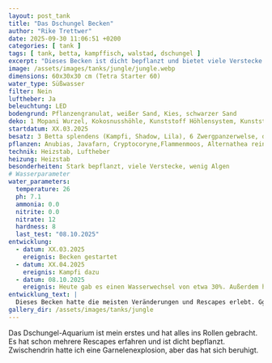 ```yaml
---
layout: post_tank
title: "Das Dschungel Becken"
author: "Rike Trettwer"
date: 2025-09-30 11:06:51 +0200
categories: [ tank ]
tags: [ tank, betta, kampffisch, walstad, dschungel ]
excerpt: "Dieses Becken ist dicht bepflanzt und bietet viele Verstecke."
image: /assets/images/tanks/jungle/jungle.webp
dimensions: 60x30x30 cm (Tetra Starter 60)
water_type: Süßwasser
filter: Nein
luftheber: Ja
beleuchtung: LED
bodengrund: Pflanzengranulat, weißer Sand, Kies, schwarzer Sand
deko: 1 Mopani Wurzel, Kokosnusshöhle, Kunststoff Höhlensystem, Kunststoff Steintor, roter Lavastrom, Garnelenhöhle
startdatum: XX.03.2025
besatz: 3 Betta splendens (Kampfi, Shadow, Lila), 6 Zwergpanzerwelse, diverse Neocaridina Garnelen, 3 Rennschnecken, diverse Posthornschnecken und Blasenschnecken
pflanzen: Anubias, Javafarn, Cryptocoryne,Flammenmoos, Alternathea reineckii, Schwimmpflanzen (Schwimmfarn, Froschbiss)
technik: Heizstab, Luftheber
heizung: Heizstab
besonderheiten: Stark bepflanzt, viele Verstecke, wenig Algen
# Wasserparameter
water_parameters:
  temperature: 26
  ph: 7.1
  ammonia: 0.0
  nitrite: 0.0
  nitrate: 12
  hardness: 8
  last_test: "08.10.2025"
entwicklung:
  - datum: XX.03.2025
    ereignis: Becken gestartet
  - datum: XX.04.2025
    ereignis: Kampfi dazu
  - datum: 08.10.2025
    ereignis: Heute gab es einen Wasserwechsel von etwa 30%. Außerdem habe ich die rote Pflanze umgesetzt und neue dazu gepflanzt. Außerdem einige stark wachsende Pflanzen zurückgeschnitten. Jetzt ist mehr Licht und mehr freier Schwimmraum verfügbar - aber dadurch war besonders Lila sehr gestresst, weil Kampfi sie ständig gesehen und verfolgt hat. Sie hat seit gestern deutliche Stressstreifen. Deshalb habe ich sie testweise zu den Jungischen ins Babybecken gesetzt. Mal sehen ob sie sich vertragen und sie entspannt ist, wenn nur kleine Babys um sie herum sind.
entwicklung_text: |
  Dieses Becken hatte die meisten Veränderungen und Rescapes erlebt. Ggf. werde ich hier Mal noch ausführlicher ergänzen. Ansonsten gerne Bilder ansehen :)
gallery_dir: /assets/images/tanks/jungle
---
```










Das Dschungel-Aquarium ist mein erstes und hat alles ins Rollen gebracht. Es hat schon mehrere Rescapes erfahren und ist
dicht bepflanzt. Zwischendrin hatte ich eine Garnelenexplosion, aber das hat sich beruhigt.
